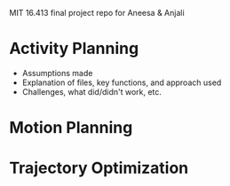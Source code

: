 MIT 16.413 final project repo for Aneesa &amp; Anjali

# Activity Planning
- Assumptions made
- Explanation of files, key functions, and approach used
- Challenges, what did/didn't work, etc.

# Motion Planning

# Trajectory Optimization
